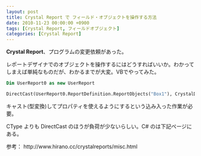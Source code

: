 ```yaml
---
layout: post
title: Crystal Report で フィールド・オブジェクトを操作する方法
date: 2010-11-23 00:00:00 +0900
tags: [Crystal Report, フィールドオブジェクト]
categories: [Crystal Report]
---
```



<p><strong>Crystal Report</strong>、プログラムの変更依頼があった。</p>
<p>レポートデザイナでのオブジェクトを操作するにはどうすればいいか。わかってしまえば単純なものだが、わかるまでが大変。VBでやってみた。</p>

```vb
Dim UserReport0 as new UserReport

DirectCast(UserReport0.ReportDefinition.ReportObjects("Box1"), CrystalDecisions.CrystalReports.Engine.BoxObject).FillColor = Color.Silver
```
<p>キャスト(型変換)してプロパティを使えるようにするという込み入った作業が必要。</p>
<p>CType よりも DirectCast のほうが負荷が少ないらしい。C# のは下記ページにある。</p>
<p>参考： http://www.hirano.cc/crystalreports/misc.html</p>
